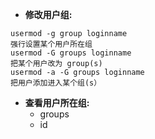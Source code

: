 - **修改用户组:** 
```
usermod -g group loginname 
强行设置某个用户所在组
usermod -G groups loginname
把某个用户改为 group(s) 
usermod -a -G groups loginname
把用户添加进入某个组(s）
```

- **查看用户所在组:** 
  * groups
  * id
